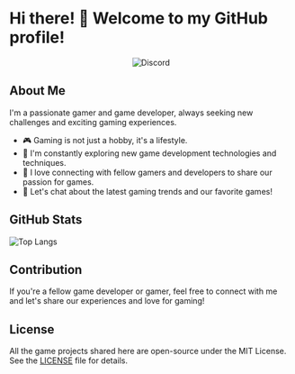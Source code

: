 # Hi there! 👋 Welcome to my GitHub profile!
<div align="center">
  <p>
    <a>
      <img alt="Discord" src="https://img.shields.io/badge/kayake-me?style=flat&logo=Discord&logoColor=white&labelColor=grey&color=%23253bcc">
    </a>
  </p>
</div>

## About Me

I'm a passionate gamer and game developer, always seeking new challenges and exciting gaming experiences.

- 🎮 Gaming is not just a hobby, it's a lifestyle.
- 🌱 I'm constantly exploring new game development technologies and techniques.
- 👯 I love connecting with fellow gamers and developers to share our passion for games.
- 💬 Let's chat about the latest gaming trends and our favorite games!

## GitHub Stats

![Top Langs](https://github-readme-stats.vercel.app/api/top-langs/?username=kayake&layout=compact&bg_color=292929)

## Contribution

If you're a fellow game developer or gamer, feel free to connect with me and let's share our experiences and love for gaming!

## License

All the game projects shared here are open-source under the MIT License. See the [LICENSE](LICENSE) file for details.
